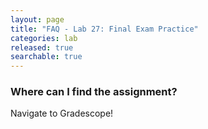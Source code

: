 ```yaml
---
layout: page
title: "FAQ - Lab 27: Final Exam Practice"
categories: lab
released: true
searchable: true
---
```


### Where can I find the assignment?

Navigate to Gradescope!
